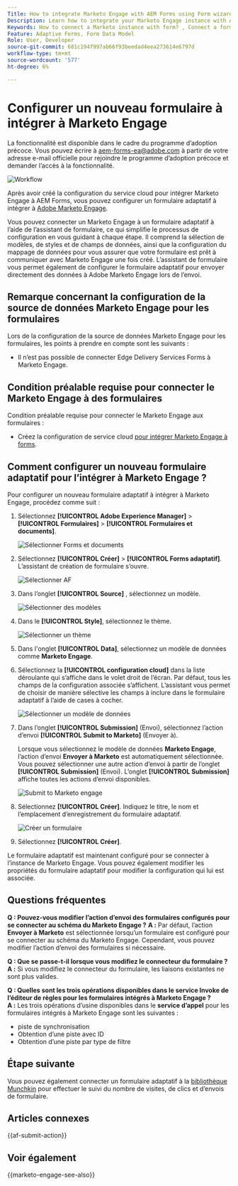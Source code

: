 ```yaml
---
Title: How to integrate Marketo Engage with AEM Forms using Form wizard?
Description: Learn how to integrate your Marketo Engage instance with AEM Forms using form wizard.
Keywords: How to connect a Marketo instance with form? , Connect a form to Marketo, Integrate a form with Marketo Engage, Integrate an Adaptive Form with a Marketo instance.
Feature: Adaptive Forms, Form Data Model
Role: User, Developer
source-git-commit: 681c194f997ab66f93beedad4eea273614e6797d
workflow-type: tm+mt
source-wordcount: '577'
ht-degree: 6%

---
```



# Configurer un nouveau formulaire à intégrer à Marketo Engage

<span class="preview"> La fonctionnalité est disponible dans le cadre du programme d’adoption précoce. Vous pouvez écrire à aem-forms-ea@adobe.com à partir de votre adresse e-mail officielle pour rejoindre le programme d’adoption précoce et demander l’accès à la fonctionnalité. </span>

![Workflow](/help/forms/assets/workflow-marketo-4.png)

Après avoir créé la configuration du service cloud pour intégrer Marketo Engage à AEM Forms, vous pouvez configurer un formulaire adaptatif à intégrer à [Adobe Marketo Engage](https://experienceleague.adobe.com/en/docs/marketo/using/home).

Vous pouvez connecter un Marketo Engage à un formulaire adaptatif à l’aide de l’assistant de formulaire, ce qui simplifie le processus de configuration en vous guidant à chaque étape. Il comprend la sélection de modèles, de styles et de champs de données, ainsi que la configuration du mappage de données pour vous assurer que votre formulaire est prêt à communiquer avec Marketo Engage une fois créé. L’assistant de formulaire vous permet également de configurer le formulaire adaptatif pour envoyer directement des données à Adobe Marketo Engage lors de l’envoi.

## Remarque concernant la configuration de la source de données Marketo Engage pour les formulaires

Lors de la configuration de la source de données Marketo Engage pour les formulaires, les points à prendre en compte sont les suivants :

* Il n’est pas possible de connecter Edge Delivery Services Forms à Marketo Engage.

## Condition préalable requise pour connecter le Marketo Engage à des formulaires

Condition préalable requise pour connecter le Marketo Engage aux formulaires :

* Créez la configuration de service cloud [ pour intégrer Marketo Engage à forms](/help/forms/integrate-form-to-marketo-engage.md).

## Comment configurer un nouveau formulaire adaptatif pour l’intégrer à Marketo Engage ?

Pour configurer un nouveau formulaire adaptatif à intégrer à Marketo Engage, procédez comme suit :

1. Sélectionnez **[!UICONTROL Adobe Experience Manager]** > **[!UICONTROL Formulaires]** > **[!UICONTROL Formulaires et documents]**.

   ![Sélectionner Forms et documents](/help/forms/assets/select-forms.png)

1. Sélectionnez **[!UICONTROL Créer]** > **[!UICONTROL Forms adaptatif]**. L’assistant de création de formulaire s’ouvre.

   ![Sélectionner AF](/help/forms/assets/select-create-forms.png)

1. Dans l’onglet **[!UICONTROL Source]** , sélectionnez un modèle.

   ![Sélectionner des modèles](/help/forms/assets/select-template.png)

1. Dans le **[!UICONTROL Style]**, sélectionnez le thème.

   ![Sélectionner un thème](/help/forms/assets/select-form-theme.png)


1. Dans l&#39;onglet **[!UICONTROL Data]**, sélectionnez un modèle de données comme **Marketo Engage**.

1. Sélectionnez la **[!UICONTROL configuration cloud]** dans la liste déroulante qui s’affiche dans le volet droit de l’écran.
Par défaut, tous les champs de la configuration associée s’affichent. L’assistant vous permet de choisir de manière sélective les champs à inclure dans le formulaire adaptatif à l’aide de cases à cocher.

   ![Sélectionner un modèle de données](/help/forms/assets/select-marketo-data.png)

1. Dans l’onglet **[!UICONTROL Submission]** (Envoi), sélectionnez l’action d’envoi **[!UICONTROL Submit to Marketo]** (Envoyer à).

   Lorsque vous sélectionnez le modèle de données **Marketo Engage**, l’action d’envoi **Envoyer à Marketo** est automatiquement sélectionnée. Vous pouvez sélectionner une autre action d’envoi à partir de l’onglet **[!UICONTROL Submission]** (Envoi). L’onglet **[!UICONTROL Submission]** affiche toutes les actions d’envoi disponibles.

   ![Submit to Marketo engage](/help/forms/assets/select-marketo-engage.png)

1. Sélectionnez **[!UICONTROL Créer]**. Indiquez le titre, le nom et l’emplacement d’enregistrement du formulaire adaptatif.

   ![Créer un formulaire](/help/forms/assets/create-marketo-form.png)

1. Sélectionnez **[!UICONTROL Créer]**.

Le formulaire adaptatif est maintenant configuré pour se connecter à l’instance de Marketo Engage. Vous pouvez également modifier les propriétés du formulaire adaptatif pour modifier la configuration qui lui est associée.

## Questions fréquentes

**Q : Pouvez-vous modifier l’action d’envoi des formulaires configurés pour se connecter au schéma du Marketo Engage ?**
**A :** Par défaut, l’action **Envoyer à Marketo** est sélectionnée lorsqu’un formulaire est configuré pour se connecter au schéma du Marketo Engage. Cependant, vous pouvez modifier l’action d’envoi des formulaires si nécessaire.


**Q : Que se passe-t-il lorsque vous modifiez le connecteur du formulaire ?**\
**A :** Si vous modifiez le connecteur du formulaire, les liaisons existantes ne sont plus valides.

**Q : Quelles sont les trois opérations disponibles dans le service Invoke de l’éditeur de règles pour les formulaires intégrés à Marketo Engage ?**\
**A :** Les trois opérations d’usine disponibles dans le **service d’appel** pour les formulaires intégrés à Marketo Engage sont les suivantes :
* piste de synchronisation
* Obtention d’une piste avec ID
* Obtention d’une piste par type de filtre

## Étape suivante

Vous pouvez également connecter un formulaire adaptatif à la [bibliothèque Munchkin](https://experienceleague.adobe.com/en/docs/marketo/using/product-docs/administration/setup/munchkin) pour effectuer le suivi du nombre de visites, de clics et d’envois de formulaire.

## Articles connexes

{{af-submit-action}}

## Voir également

{{marketo-engage-see-also}}
